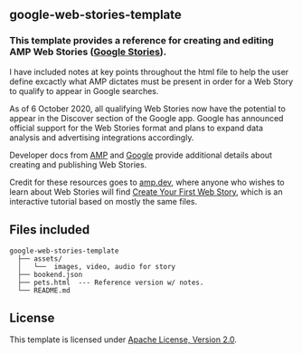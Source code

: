 ## google-web-stories-template

### This template provides a reference for creating and editing AMP Web Stories ([Google Stories](https://stories.google)). 

I have included notes at key points throughout the html file to help the user define excactly what AMP dictates must be present in order for a Web Story to qualify to appear in Google searches.

As of 6 October 2020, all qualifying Web Stories now have the potential to appear in the Discover section of the Google app.
Google has announced official support for the Web Stories format and plans to expand data analysis and advertising integrations accordingly.

Developer docs from [AMP](https://amp.dev/documentation/guides-and-tutorials/?format=stories) and [Google](https://developers.google.com/search/docs/guides/enable-web-stories) provide additional details about creating and publishing Web Stories.

Credit for these resources goes to [amp.dev](amp.dev), where anyone who wishes to learn about Web Stories will find [Create Your First Web Story](https://amp.dev/documentation/guides-and-tutorials/start/visual_story/?format=stories), which is an interactive tutorial based on mostly the same files.

## Files included

```text
google-web-stories-template
  ├── assets/
  │   └──  images, video, audio for story
  ├── bookend.json
  ├── pets.html  --- Reference version w/ notes.
  └── README.md
```

## License
This template is licensed under [Apache License, Version 2.0](https://github.com/ampproject/docs/blob/master/LICENSE).
